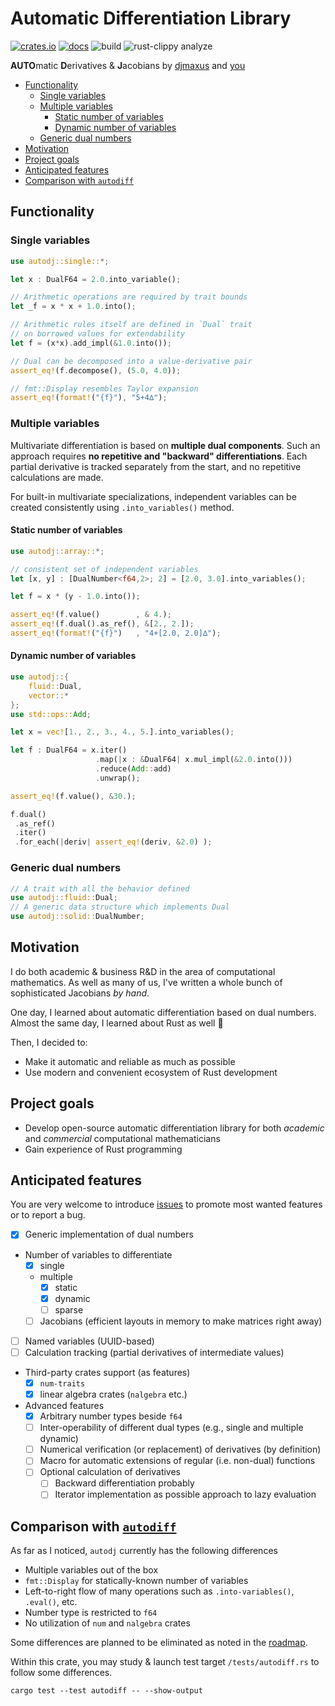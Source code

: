 # Automatic Differentiation Library

[![crates.io](https://img.shields.io/crates/v/autodj.svg)](https://crates.io/crates/autodj)
[![docs](https://docs.rs/autodj/badge.svg)](https://docs.rs/autodj/)
![build](https://github.com/djmaxus/autodj/actions/workflows/rust.yml/badge.svg?branch=master)
![rust-clippy analyze](https://github.com/djmaxus/autodj/actions/workflows/rust-clippy.yml/badge.svg?branch=master)

**AUTO**matic **D**erivatives & **J**acobians
by [djmaxus](https://djmaxus.github.io/) and [you](https://github.com/djmaxus/autodj/issues)

- [Functionality](#functionality)
  - [Single variables](#single-variables)
  - [Multiple variables](#multiple-variables)
    - [Static number of variables](#static-number-of-variables)
    - [Dynamic number of variables](#dynamic-number-of-variables)
  - [Generic dual numbers](#generic-dual-numbers)
- [Motivation](#motivation)
- [Project goals](#project-goals)
- [Anticipated features](#anticipated-features)
- [Comparison with `autodiff`](#comparison-with-autodiff)

## Functionality

### Single variables

```rust
use autodj::single::*;

let x : DualF64 = 2.0.into_variable();

// Arithmetic operations are required by trait bounds
let _f = x * x + 1.0.into();

// Arithmetic rules itself are defined in `Dual` trait
// on borrowed values for extendability
let f = (x*x).add_impl(&1.0.into());

// Dual can be decomposed into a value-derivative pair
assert_eq!(f.decompose(), (5.0, 4.0));

// fmt::Display resembles Taylor expansion
assert_eq!(format!("{f}"), "5+4∆");
```

### Multiple variables

Multivariate differentiation is based on **multiple dual components**.
Such an approach requires **no repetitive and "backward" differentiations**.
Each partial derivative is tracked separately from the start,
and no repetitive calculations are made.

For built-in multivariate specializations,
independent variables can be created consistently using `.into_variables()` method.

#### Static number of variables

```rust
use autodj::array::*;

// consistent set of independent variables
let [x, y] : [DualNumber<f64,2>; 2] = [2.0, 3.0].into_variables();

let f = x * (y - 1.0.into());

assert_eq!(f.value()        , & 4.);
assert_eq!(f.dual().as_ref(), &[2., 2.]);
assert_eq!(format!("{f}")   , "4+[2.0, 2.0]∆");
```

#### Dynamic number of variables

```rust
use autodj::{
    fluid::Dual,
    vector::*
};
use std::ops::Add;

let x = vec![1., 2., 3., 4., 5.].into_variables();

let f : DualF64 = x.iter()
                   .map(|x : &DualF64| x.mul_impl(&2.0.into()))
                   .reduce(Add::add)
                   .unwrap();

assert_eq!(f.value(), &30.);

f.dual()
 .as_ref()
 .iter()
 .for_each(|deriv| assert_eq!(deriv, &2.0) );
```

### Generic dual numbers

```rust
// A trait with all the behavior defined
use autodj::fluid::Dual;
// A generic data structure which implements Dual
use autodj::solid::DualNumber;
```

## Motivation

I do both academic & business R&D in the area of computational mathematics.
As well as many of us, I've written a whole bunch of sophisticated Jacobians _by hand_.

One day, I learned about automatic differentiation based on dual numbers.
Almost the same day, I learned about Rust as well :crab:

Then, I decided to:

- Make it automatic and reliable as much as possible
- Use modern and convenient ecosystem of Rust development

## Project goals

- Develop open-source automatic differentiation library for both _academic_ and _commercial_ computational mathematicians
- Gain experience of Rust programming

## Anticipated features

You are very welcome to introduce [issues](https://github.com/djmaxus/autodj/issues/new/choose)
to promote most wanted features or to report a bug.

- [x] Generic implementation of dual numbers
- Number of variables to differentiate
  - [x] single
  - multiple
    - [x] static
    - [x] dynamic
    - [ ] sparse
  - [ ] Jacobians (efficient layouts in memory to make matrices right away)
- [ ] Named variables (UUID-based)
- [ ] Calculation tracking (partial derivatives of intermediate values)
- Third-party crates support (as features)
  - [x] `num-traits`
  - [x] linear algebra crates (`nalgebra` etc.)
- Advanced features
  - [x] Arbitrary number types beside `f64`
  - [ ] Inter-operability of different dual types (e.g., single and multiple dynamic)
  - [ ] Numerical verification (or replacement) of derivatives (by definition)
  - [ ] Macro for automatic extensions of regular (i.e. non-dual) functions
  - [ ] Optional calculation of derivatives
    - [ ] Backward differentiation probably
    - [ ] Iterator implementation as possible approach to lazy evaluation

## Comparison with [`autodiff`](https://crates.io/crates/autodiff)

As far as I noticed, `autodj` currently has the following differences

- Multiple variables out of the box
- `fmt::Display` for statically-known number of variables
- Left-to-right flow of many operations such as `.into-variables()`, `.eval()`, etc.
- Number type is restricted to `f64`
- No utilization of `num` and `nalgebra` crates

Some differences are planned to be eliminated as noted in the [roadmap](#anticipated-features).

Within this crate, you may study & launch test target `/tests/autodiff.rs`
to follow some differences.

```shell
cargo test --test autodiff -- --show-output
```
